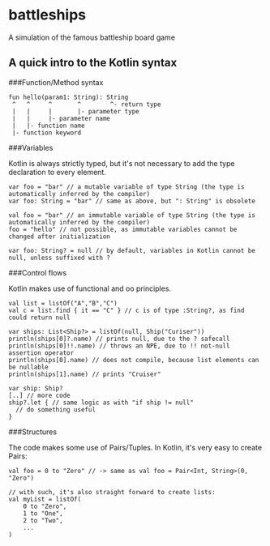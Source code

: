 # battleships

A simulation of the famous battleship board game


## A quick intro to the Kotlin syntax

###Function/Method syntax

```
fun hello(param1: String): String
 ^   ^     ^       ^        ^- return type
 |   |     |       |- parameter type
 |   |     |- parameter name
 |   |- function name
 |- function keyword
```

###Variables

Kotlin is always strictly typed, but it's not necessary to add the type declaration to every element.
```
var foo = "bar" // a mutable variable of type String (the type is automatically inferred by the compiler)
var foo: String = "bar" // same as above, but ": String" is obsolete

val foo = "bar" // an immutable variable of type String (the type is automatically inferred by the compiler)
foo = "hello" // not possible, as immutable variables cannot be changed after initialization

var foo: String? = null // by default, variables in Kotlin cannot be null, unless suffixed with ?
```

###Control flows

Kotlin makes use of functional and oo principles.
```
val list = listOf("A","B","C")
val c = list.find { it == "C" } // c is of type :String?, as find could return null

var ships: List<Ship?> = listOf(null, Ship("Curiser"))
println(ships[0]?.name) // prints null, due to the ? safecall
println(ships[0]!!.name) // throws an NPE, due to !! not-null assertion operator
println(ships[0].name) // does not compile, because list elements can be nullable
println(ships[1].name) // prints "Cruiser"

var ship: Ship?
[..] // more code
ship?.let { // same logic as with "if ship != null"
  // do something useful
}
```

###Structures

The code makes some use of Pairs/Tuples. In Kotlin, it's very easy to create Pairs:
```
val foo = 0 to "Zero" // -> same as val foo = Pair<Int, String>(0, "Zero")

// with such, it's also straight forward to create lists:
val myList = listOf(
    0 to "Zero",
    1 to "One",
    2 to "Two",
    ...
)
```